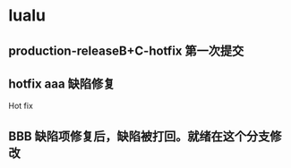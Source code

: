 # lualu


## production-releaseB+C-hotfix 第一次提交


## hotfix aaa 缺陷修复
Hot fix

## BBB 缺陷项修复后，缺陷被打回。就绪在这个分支修改
